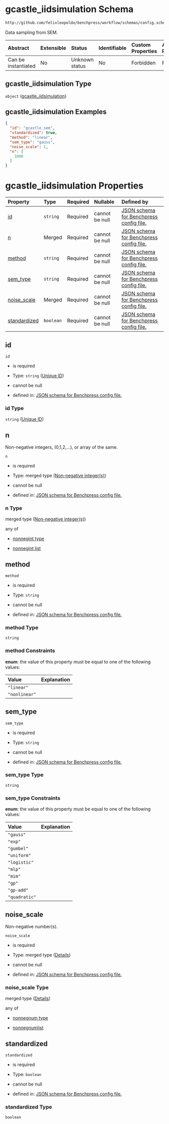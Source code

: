 # gcastle_iidsimulation Schema

```txt
http://github.com/felixleopoldo/benchpress/workflow/schemas/config.schema.json#/definitions/gcastle_iidsimulation
```

Data sampling from SEM.

| Abstract            | Extensible | Status         | Identifiable | Custom Properties | Additional Properties | Access Restrictions | Defined In                                                       |
| :------------------ | :--------- | :------------- | :----------- | :---------------- | :-------------------- | :------------------ | :--------------------------------------------------------------- |
| Can be instantiated | No         | Unknown status | No           | Forbidden         | Forbidden             | none                | [config.schema.json*](config.schema.json "open original schema") |

## gcastle_iidsimulation Type

`object` ([gcastle_iidsimulation](config-definitions-gcastle_iidsimulation.md))

## gcastle_iidsimulation Examples

```json
{
  "id": "gcastle_sem",
  "standardized": true,
  "method": "linear",
  "sem_type": "gauss",
  "noise_scale": 1,
  "n": [
    1000
  ]
}
```

# gcastle_iidsimulation Properties

| Property                      | Type      | Required | Nullable       | Defined by                                                                                                                                                                                                                                                 |
| :---------------------------- | :-------- | :------- | :------------- | :--------------------------------------------------------------------------------------------------------------------------------------------------------------------------------------------------------------------------------------------------------- |
| [id](#id)                     | `string`  | Required | cannot be null | [JSON schema for Benchpress config file.](config-definitions-gcastle_iidsimulation-properties-unique-id.md "http://github.com/felixleopoldo/benchpress/workflow/schemas/config.schema.json#/definitions/gcastle_iidsimulation/properties/id")              |
| [n](#n)                       | Merged    | Required | cannot be null | [JSON schema for Benchpress config file.](config-definitions-non-negative-integers-1.md "http://github.com/felixleopoldo/benchpress/workflow/schemas/config.schema.json#/definitions/gcastle_iidsimulation/properties/n")                                  |
| [method](#method)             | `string`  | Required | cannot be null | [JSON schema for Benchpress config file.](config-definitions-gcastle_iidsimulation-properties-method.md "http://github.com/felixleopoldo/benchpress/workflow/schemas/config.schema.json#/definitions/gcastle_iidsimulation/properties/method")             |
| [sem_type](#sem_type)         | `string`  | Required | cannot be null | [JSON schema for Benchpress config file.](config-definitions-gcastle_iidsimulation-properties-sem_type.md "http://github.com/felixleopoldo/benchpress/workflow/schemas/config.schema.json#/definitions/gcastle_iidsimulation/properties/sem_type")         |
| [noise_scale](#noise_scale)   | Merged    | Required | cannot be null | [JSON schema for Benchpress config file.](config-definitions-flexnonnegnum.md "http://github.com/felixleopoldo/benchpress/workflow/schemas/config.schema.json#/definitions/gcastle_iidsimulation/properties/noise_scale")                                  |
| [standardized](#standardized) | `boolean` | Required | cannot be null | [JSON schema for Benchpress config file.](config-definitions-gcastle_iidsimulation-properties-standardized.md "http://github.com/felixleopoldo/benchpress/workflow/schemas/config.schema.json#/definitions/gcastle_iidsimulation/properties/standardized") |

## id



`id`

*   is required

*   Type: `string` ([Unique ID](config-definitions-gcastle_iidsimulation-properties-unique-id.md))

*   cannot be null

*   defined in: [JSON schema for Benchpress config file.](config-definitions-gcastle_iidsimulation-properties-unique-id.md "http://github.com/felixleopoldo/benchpress/workflow/schemas/config.schema.json#/definitions/gcastle_iidsimulation/properties/id")

### id Type

`string` ([Unique ID](config-definitions-gcastle_iidsimulation-properties-unique-id.md))

## n

Non-negative integers, (0,1,2,...), or array of the same.

`n`

*   is required

*   Type: merged type ([Non-negative integer(s)](config-definitions-non-negative-integers-1.md))

*   cannot be null

*   defined in: [JSON schema for Benchpress config file.](config-definitions-non-negative-integers-1.md "http://github.com/felixleopoldo/benchpress/workflow/schemas/config.schema.json#/definitions/gcastle_iidsimulation/properties/n")

### n Type

merged type ([Non-negative integer(s)](config-definitions-non-negative-integers-1.md))

any of

*   [nonnegint type](config-definitions-non-negative-integers-1-anyof-nonnegint-type.md "check type definition")

*   [nonnegint list](config-definitions-nonnegint-list.md "check type definition")

## method



`method`

*   is required

*   Type: `string`

*   cannot be null

*   defined in: [JSON schema for Benchpress config file.](config-definitions-gcastle_iidsimulation-properties-method.md "http://github.com/felixleopoldo/benchpress/workflow/schemas/config.schema.json#/definitions/gcastle_iidsimulation/properties/method")

### method Type

`string`

### method Constraints

**enum**: the value of this property must be equal to one of the following values:

| Value         | Explanation |
| :------------ | :---------- |
| `"linear"`    |             |
| `"nonlinear"` |             |

## sem_type



`sem_type`

*   is required

*   Type: `string`

*   cannot be null

*   defined in: [JSON schema for Benchpress config file.](config-definitions-gcastle_iidsimulation-properties-sem_type.md "http://github.com/felixleopoldo/benchpress/workflow/schemas/config.schema.json#/definitions/gcastle_iidsimulation/properties/sem_type")

### sem_type Type

`string`

### sem_type Constraints

**enum**: the value of this property must be equal to one of the following values:

| Value         | Explanation |
| :------------ | :---------- |
| `"gauss"`     |             |
| `"exp"`       |             |
| `"gumbel"`    |             |
| `"uniform"`   |             |
| `"logistic"`  |             |
| `"mlp"`       |             |
| `"mim"`       |             |
| `"gp"`        |             |
| `"gp-add"`    |             |
| `"quadratic"` |             |

## noise_scale

Non-negative number(s).

`noise_scale`

*   is required

*   Type: merged type ([Details](config-definitions-flexnonnegnum.md))

*   cannot be null

*   defined in: [JSON schema for Benchpress config file.](config-definitions-flexnonnegnum.md "http://github.com/felixleopoldo/benchpress/workflow/schemas/config.schema.json#/definitions/gcastle_iidsimulation/properties/noise_scale")

### noise_scale Type

merged type ([Details](config-definitions-flexnonnegnum.md))

any of

*   [nonnegnum type](config-definitions-flexnonnegnum-anyof-nonnegnum-type.md "check type definition")

*   [nonnegnumlist](config-definitions-nonnegnumlist.md "check type definition")

## standardized



`standardized`

*   is required

*   Type: `boolean`

*   cannot be null

*   defined in: [JSON schema for Benchpress config file.](config-definitions-gcastle_iidsimulation-properties-standardized.md "http://github.com/felixleopoldo/benchpress/workflow/schemas/config.schema.json#/definitions/gcastle_iidsimulation/properties/standardized")

### standardized Type

`boolean`
